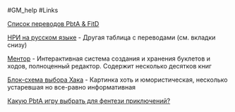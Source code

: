 #GM_help #Links

[Cписок переводов PbtA & FitD](https://docs.google.com/spreadsheets/d/1YcUKNyM_m6SVVek65giyBSm5zjThc6mhHUFl6MWAgZU/edit?usp=sharing)

[НРИ на русском языке](https://disk.yandex.ru/i/wRjzd_CRxSBo6Q) - Другая таблица с переводами (см. вкладки снизу)

[Ментор](https://mentor.pbta.su/) - Интерактивная система создания и хранения буклетов и ходов, полноценный редактор. Содержит несколько десятков книг

[Блок-схема выбора Хака](https://sun9-44.userapi.com/impg/T4p1Ml-E7K_q831LCRVy0LuHq6RlXrc2eOqufQ/H7CsQD98iO4.jpg?size=2560x1624&quality=95&sign=9e069fbb188c89bed5f9e0e8b49a4061&type=album) - Картинка хоть и юмористическая, несколько устаревшая но все-равно информативная

[Какую PbtA игру выбрать для фентези приключений?](https://rpg-news.ru/2023/06/09/kakuyu-pbta-igru-vybrat-dlya-fentezi-priklyuchenij/)
